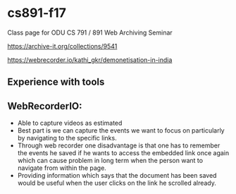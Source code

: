# cs891-f17
Class page for ODU CS 791 / 891 Web Archiving Seminar

https://archive-it.org/collections/9541

https://webrecorder.io/kathi_gkr/demonetisation-in-india

## Experience with tools
## WebRecorderIO:
 
* Able to capture videos as estimated
* Best part is we can capture the events we want to focus on particularly by navigating to the specific links.
* Through web recorder one disadvantage is that one has to remember the events he saved if he wants to access the embedded link once again   which can cause problem in long term when the person want to navigate from within the page.
* Providing information which says that the document has been saved would be useful when the user clicks on the link he scrolled already.






